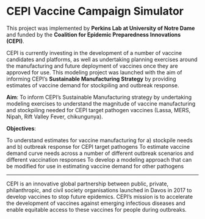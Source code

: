 # CEPI Vaccine Campaign Simulator
This project was implemented by **Perkins Lab at University of Notre Dame** and funded by the **Coalition for Epidemic Preparedness Innovations (CEPI)**.

CEPI is currently investing in the development of a number of vaccine candidates and platforms, as well as undertaking planning exercises around the manufacturing and future deployment of vaccines once they are approved for use. This modeling project was launched with the aim of informing CEPI’s **Sustainable Manufacturing Strategy** by providing estimates of vaccine demand for stockpiling and outbreak response.

**Aim**: To inform CEPI’s Sustainable Manufacturing strategy by undertaking modeling exercises to understand the magnitude of vaccine manufacturing and stockpiling needed for CEPI target pathogen vaccines (Lassa, MERS, Nipah, Rift Valley Fever, chikungunya).

**Objectives**:

To understand estimates for vaccine manufacturing for a) stockpile needs and b) outbreak response for CEPI target pathogens
To estimate vaccine demand curve needs across a number of different outbreak scenarios and different vaccination responses
To develop a modeling approach that can be modified for use in estimating vaccine demand for other pathogens

---

CEPI is an innovative global partnership between public, private, philanthropic, and civil society organisations launched in Davos in 2017 to develop vaccines to stop future epidemics. CEPI’s mission is to accelerate the development of vaccines against emerging infectious diseases and enable equitable access to these vaccines for people during outbreaks.
